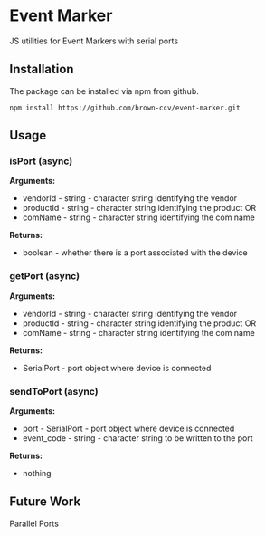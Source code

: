 # Event Marker

JS utilities for Event Markers with serial ports


## Installation

The package can be installed via npm from github.

```
npm install https://github.com/brown-ccv/event-marker.git
```

## Usage

### isPort (async)

**Arguments:**
* vendorId - string - character string identifying the vendor
* productId - string - character string identifying the product
OR
* comName - string - character string identifying the com name


**Returns:**
* boolean - whether there is a port associated with the device

### getPort (async)

**Arguments:**
* vendorId - string - character string identifying the vendor
* productId - string - character string identifying the product
OR
* comName - string - character string identifying the com name

**Returns:**
* SerialPort - port object where device is connected

### sendToPort (async)

**Arguments:**
* port - SerialPort - port object where device is connected
* event_code - string - character string to be written to the port

**Returns:**
* nothing


## Future Work

Parallel Ports
